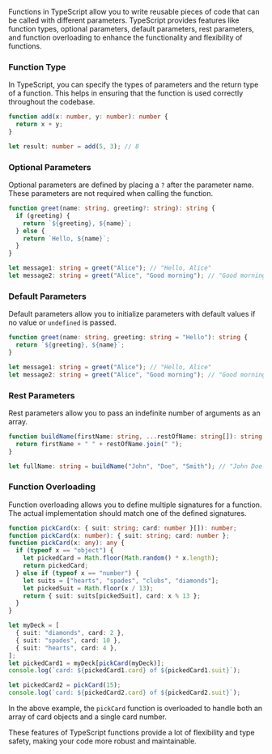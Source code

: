 Functions in TypeScript allow you to write reusable pieces of code that can be called with different parameters. TypeScript provides features like function types, optional parameters, default parameters, rest parameters, and function overloading to enhance the functionality and flexibility of functions.

### Function Type

In TypeScript, you can specify the types of parameters and the return type of a function. This helps in ensuring that the function is used correctly throughout the codebase.

```typescript
function add(x: number, y: number): number {
  return x + y;
}

let result: number = add(5, 3); // 8
```

### Optional Parameters

Optional parameters are defined by placing a `?` after the parameter name. These parameters are not required when calling the function.

```typescript
function greet(name: string, greeting?: string): string {
  if (greeting) {
    return `${greeting}, ${name}`;
  } else {
    return `Hello, ${name}`;
  }
}

let message1: string = greet("Alice"); // "Hello, Alice"
let message2: string = greet("Alice", "Good morning"); // "Good morning, Alice"
```

### Default Parameters

Default parameters allow you to initialize parameters with default values if no value or `undefined` is passed.

```typescript
function greet(name: string, greeting: string = "Hello"): string {
  return `${greeting}, ${name}`;
}

let message1: string = greet("Alice"); // "Hello, Alice"
let message2: string = greet("Alice", "Good morning"); // "Good morning, Alice"
```

### Rest Parameters

Rest parameters allow you to pass an indefinite number of arguments as an array.

```typescript
function buildName(firstName: string, ...restOfName: string[]): string {
  return firstName + " " + restOfName.join(" ");
}

let fullName: string = buildName("John", "Doe", "Smith"); // "John Doe Smith"
```

### Function Overloading

Function overloading allows you to define multiple signatures for a function. The actual implementation should match one of the defined signatures.

```typescript
function pickCard(x: { suit: string; card: number }[]): number;
function pickCard(x: number): { suit: string; card: number };
function pickCard(x: any): any {
  if (typeof x == "object") {
    let pickedCard = Math.floor(Math.random() * x.length);
    return pickedCard;
  } else if (typeof x == "number") {
    let suits = ["hearts", "spades", "clubs", "diamonds"];
    let pickedSuit = Math.floor(x / 13);
    return { suit: suits[pickedSuit], card: x % 13 };
  }
}

let myDeck = [
  { suit: "diamonds", card: 2 },
  { suit: "spades", card: 10 },
  { suit: "hearts", card: 4 },
];
let pickedCard1 = myDeck[pickCard(myDeck)];
console.log(`card: ${pickedCard1.card} of ${pickedCard1.suit}`);

let pickedCard2 = pickCard(15);
console.log(`card: ${pickedCard2.card} of ${pickedCard2.suit}`);
```

In the above example, the `pickCard` function is overloaded to handle both an array of card objects and a single card number.

These features of TypeScript functions provide a lot of flexibility and type safety, making your code more robust and maintainable.

